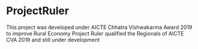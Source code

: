 # ProjectRuler
This project was developed under AICTE Chhatra Vishwakarma Award 2019 to improve Rural Economy
Project Ruler qualified the Regionals of AICTE CVA 2019 and still under development
